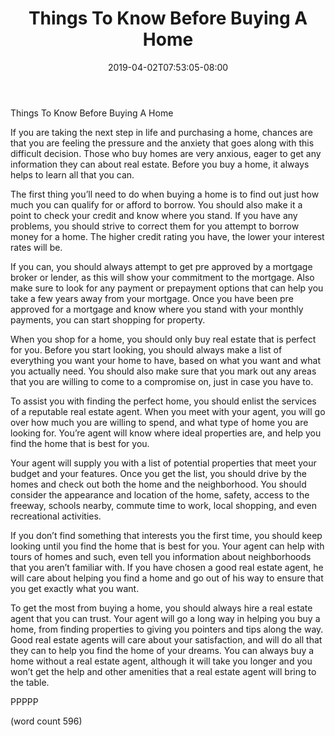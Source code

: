 ﻿---
title: "Things To Know Before Buying A Home"
date: 2019-04-02T07:53:05-08:00
description: "Real Estate Tips for Web Success"
featured_image: "/images/Real Estate.jpg"
tags: ["Real Estate"]
---

Things To Know Before Buying A Home

If you are taking the next step in life and purchasing a home, chances are that you are feeling the pressure and the anxiety that goes along with this difficult decision.  Those who buy homes are very anxious, eager to get any information they can about real estate.  Before you buy a home, it always helps to learn all that you can.

The first thing you’ll need to do when buying a home is to find out just how much you can qualify for or afford to borrow.  You should also make it a point to check your credit and know where you stand.  If you have any problems, you should strive to correct them for you attempt to borrow money for a home.  The higher credit rating you have, the lower your interest rates will be.

If you can, you should always attempt to get pre approved by a mortgage broker or lender, as this will show your commitment to the mortgage.  Also make sure to look for any payment or prepayment options that can help you take a few years away from your mortgage.  Once you have been pre approved for a mortgage and know where you stand with your monthly payments, you can start shopping for property.

When you shop for a home, you should only buy real estate that is perfect for you.  Before you start looking, you should always make a list of everything you want your home to have, based on what you want and what you actually need.  You should also make sure that you mark out any areas that you are willing to come to a compromise on, just in case you have to.

To assist you with finding the perfect home, you should enlist the services of a reputable real estate agent.  When you meet with your agent, you will go over how much you are willing to spend, and what type of home you are looking for.  You’re agent will know where ideal properties are, and help you find the home that is best for you.

Your agent will supply you with a list of potential properties that meet your budget and your features.  Once you get the list, you should drive by the homes and check out both the home and the neighborhood.  You should consider the appearance and location of the home, safety, access to the freeway, schools nearby, commute time to work, local shopping, and even recreational activities.  

If you don’t find something that interests you the first time, you should keep looking until you find the home that is best for you.  Your agent can help with tours of homes and such, even tell you information about neighborhoods that you aren’t familiar with.  If you have chosen a good real estate agent, he will care about helping you find a home and go out of his way to ensure that you get exactly what you want.

To get the most from buying a home, you should always hire a real estate agent that you can trust.  Your agent will go a long way in helping you buy a home, from finding properties to giving you pointers and tips along the way.  Good real estate agents will care about your satisfaction, and will do all that they can to help you find the home of your dreams.  You can always buy a home without a real estate agent, although it will take you longer and you won’t get the help and other amenities that a real estate agent will bring to the table.

PPPPP

(word count 596)
